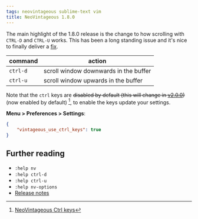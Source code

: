 ```yaml
---
tags: neovintageous sublime-text vim
title: NeoVintageous 1.8.0
---
```


The main highlight of the 1.8.0 release is the change to how scrolling with `CTRL-D` and `CTRL-U` works. This has been a long standing issue and it's nice to finally deliver a [fix](https://github.com/NeoVintageous/NeoVintageous/commit/eb4608631bc0d19b6c784e476ffa19151e0f2e56).

command |   action
------- | --------
`ctrl-d` | scroll window downwards in the buffer
`ctrl-u` | scroll window upwards in the buffer

Note that the `ctrl` keys are ~~disabled by default (this will change in [v2.0.0](https://github.com/NeoVintageous/NeoVintageous/issues/404))~~ (now enabled by default) [^1], to enable the keys update your settings.

**Menu > Preferences > Settings**:

```json
{
    "vintageous_use_ctrl_keys": true
}
```

## Further reading

* `:help nv`
* `:help ctrl-d`
* `:help ctrl-u`
* `:help nv-options`
* [Release notes](https://github.com/NeoVintageous/NeoVintageous/releases/tag/1.8.0)

[^1]:
    [NeoVintageous Ctrl keys](/2022/09/22/neovintageous-ctrl-keys/)
